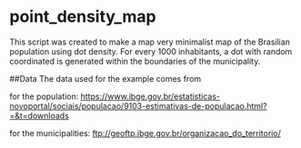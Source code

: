 # point_density_map

This script was created to make a map very minimalist map of the Brasilian population using dot density. 
For every 1000 inhabitants, a dot with random coordinated is generated within the boundaries of the
municipality. 

##Data
The data used for the example comes from 

for the population:
https://www.ibge.gov.br/estatisticas-novoportal/sociais/populacao/9103-estimativas-de-populacao.html?=&t=downloads

for the municipalities:
ftp://geoftp.ibge.gov.br/organizacao_do_territorio/ 

